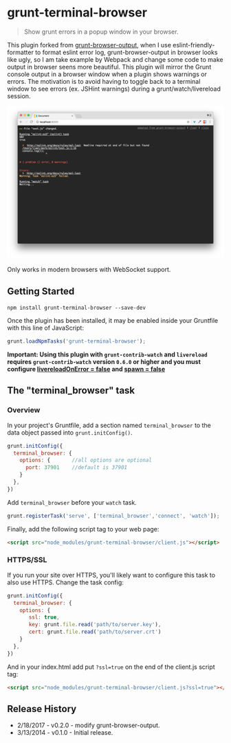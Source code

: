 # grunt-terminal-browser

> Show grunt errors in a popup window in your browser.

This plugin forked from [grunt-browser-output](https://github.com/rarila/grunt-browser-output), when I use eslint-friendly-formatter to format eslint error log, grunt-browser-output in browser looks like ugly, so I am take example by Webpack and change some code to make output in browser seens more beautiful.
This plugin will mirror the Grunt console output in a browser window when a plugin
shows warnings or errors. The motivation is to avoid having to toggle back to a terminal window to see errors
(ex. JSHint warnings) during a grunt/watch/livereload session.

![](browser.png)

Only works in modern browsers with WebSocket support.

## Getting Started

```shell
npm install grunt-terminal-browser --save-dev
```

Once the plugin has been installed, it may be enabled inside your Gruntfile with this line of JavaScript:

```js
grunt.loadNpmTasks('grunt-terminal-browser');
```

**Important: Using this plugin with `grunt-contrib-watch` and `livereload` requires `grunt-contrib-watch` version `0.6.0` or higher and you must configure [livereloadOnError = false](https://github.com/gruntjs/grunt-contrib-watch#optionslivereloadonerror) and [spawn = false](https://github.com/gruntjs/grunt-contrib-watch#optionsspawn)**

## The "terminal_browser" task

### Overview
In your project's Gruntfile, add a section named `terminal_browser` to the data object passed into `grunt.initConfig()`.

```js
grunt.initConfig({
  terminal_browser: {
    options: {       //all options are optional
      port: 37901    //default is 37901
    }
  },
})
```

Add `terminal_browser` before your `watch` task.

```js
grunt.registerTask('serve', ['terminal_browser','connect', 'watch']);
```

Finally, add the following script tag to your web page:
```html
<script src="node_modules/grunt-terminal-browser/client.js"></script>
```

### HTTPS/SSL

If you run your site over HTTPS, you'll likely want to configure this task to also use HTTPS.  Change the task config:

```js
grunt.initConfig({
  terminal_browser: {
    options: {
       ssl: true,
       key: grunt.file.read('path/to/server.key'),
       cert: grunt.file.read('path/to/server.crt')
    }
  },
})
```
And in your index.html add put `?ssl=true` on the end of the client.js script tag:

```html
<script src="node_modules/grunt-terminal-browser/client.js?ssl=true"></script>
```

## Release History
 - 2/18/2017 - v0.2.0 - modify grunt-browser-output.
 - 3/13/2014 - v0.1.0 - Initial release.